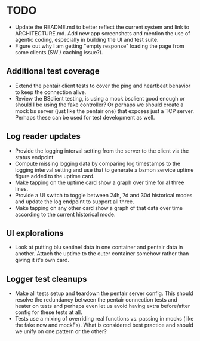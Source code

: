 # TODO

* Update the README.md to better reflect the current system and link to ARCHITECTURE.md. Add new app screenshots and mention the use of agentic coding, especially in building the UI and test suite.
* Figure out why I am getting "empty response" loading the page from some clients (SW / caching issue?).

## Additional test coverage 
* Extend the pentair client tests to cover the ping and heartbeat behavior to keep the connection alive.
* Review the BSclient testing, is using a mock bsclient good enough or should I be using the fake controller? Or perhaps we should create a mock bs server (just like the pentair one) that exposes just a TCP server. Perhaps these can be used for test development as well.

## Log reader updates
* Provide the logging interval setting from the server to the client via the status endpoint
* Compute missing logging data by comparing log timestamps to the logging interval setting and use that to generate a bsmon service uptime figure added to the uptime card.
* Make tapping on the uptime card show a graph over time for al three lines.
* Provide a UI switch to toggle between 24h, 7d and 30d historical modes and update the log endpoint to support all three. 
* Make tapping on any other card show a graph of that data over time according to the current historical mode.

## UI explorations
* Look at putting blu sentinel data in one container and pentair data in another. Attach the uptime to the outer container somehow rather than giving it it's own card.

## Logger test cleanups
* Make all tests setup and teardown the pentair server config. This should resolve the redundancy between the pentair connection tests and heater on tests and perhaps even let us avoid having extra before/after config for these tests at all.
* Tests use a mixing of overriding real functions vs. passing in mocks (like the fake now and mockFs). What is considered best practice and should we unify on one pattern or the other?
